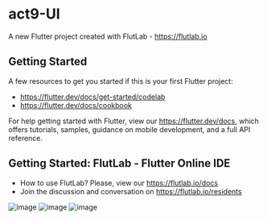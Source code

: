 # act9-UI

A new Flutter project created with FlutLab - https://flutlab.io

## Getting Started

A few resources to get you started if this is your first Flutter project:

- https://flutter.dev/docs/get-started/codelab
- https://flutter.dev/docs/cookbook

For help getting started with Flutter, view our
https://flutter.dev/docs, which offers tutorials,
samples, guidance on mobile development, and a full API reference.

## Getting Started: FlutLab - Flutter Online IDE

- How to use FlutLab? Please, view our https://flutlab.io/docs
- Join the discussion and conversation on https://flutlab.io/residents

![image](https://github.com/Cesarinh/Act9UI/assets/160445469/a5df8c3c-e75d-4f16-9f91-6560b5f9ee83)
![image](https://github.com/Cesarinh/Act9UI/assets/160445469/f836daac-90b3-422a-8b28-968397db1fa5)
![image](https://github.com/Cesarinh/Act9UI/assets/160445469/d1cc5110-f151-4cb5-8246-926a34b01a7f)

